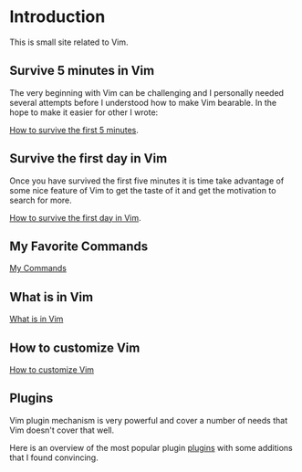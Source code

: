 # Introduction

This is small site related to Vim.

## Survive 5 minutes in Vim

The very beginning with Vim can be challenging and I personally needed several attempts before I understood how to make
Vim bearable. In the hope to make it easier for other I wrote:

[How to survive the first 5 minutes](first5minutes.md).


## Survive the first day in Vim

Once you have survived the first five minutes it is time take advantage of some nice feature of Vim to get the taste of
it and get the motivation to search for more.

[How to survive the first day in Vim](firstday.md).

## My Favorite Commands

[My Commands](mycommands.md)

## What is in Vim

[What is in Vim](whatsvim.md)

## How to customize Vim

[How to customize Vim](customize.md)


## Plugins

Vim plugin mechanism is very powerful and cover a number of needs that Vim doesn't cover that well.

Here is an overview of the most popular plugin [plugins](plugins.md) with some additions that I found convincing.

<!-- vim: set tw=120 : -->
